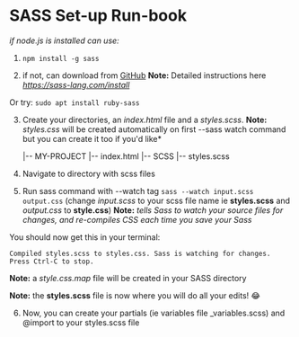 # SASS Set-up Run-book

*if node.js is installed can use:*

1. `npm install -g sass` 

2. if not, can download from [GitHub](https://github.com/sass/dart-sass/releases/tag/1.50.0)
**Note:** Detailed instructions here *https://sass-lang.com/install*

Or try:
`sudo apt install ruby-sass`

3. Create your directories, an *index.html* file and a *styles.scss*.
**Note:** *styles.css* will be created automatically on first --sass watch command but you can create it too if you'd like*

    |-- MY-PROJECT
            |-- index.html
            |-- SCSS
                |-- styles.scss
            
4. Navigate to directory with scss files 

5. Run sass command with --watch tag `sass --watch input.scss output.css` (change *input.scss* to your scss file name ie **styles.scss** and *output.css* to **style.css**)
**Note:** *tells Sass to watch your source files for changes, and re-compiles CSS each time you save your Sass*

You should now get this in your terminal:

`Compiled styles.scss to styles.css.
Sass is watching for changes. Press Ctrl-C to stop.
`

**Note:** a *style.css.map* file will be created in your SASS directory

**Note:** the **styles.scss** file is now where you will do all your edits! :joy: 

6. Now, you can create your partials (ie variables file _variables.scss) and @import to your styles.scss file

